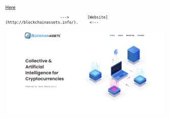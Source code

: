  [Here](http://blockchainassets.info/)
 
 
                            --->        [Website](http://blockchainassets.info/).     <---
 

![name-of-you-image](https://github.com/Binarized/website-public/blob/main/Screenshot%202020-12-19%20at%2011.07.23.png?raw=true)




